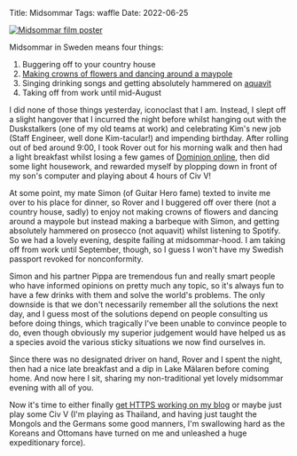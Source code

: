 Title: Midsommar
Tags: waffle
Date: 2022-06-25

[![Midsommar film poster](assets/midsommar.png "By A24, Fair use, Wikipedia")](https://en.wikipedia.org/w/index.php?curid=60104242)

Midsommar in Sweden means four things:
1. Buggering off to your country house
2. [Making crowns of flowers and dancing around a
   maypole](https://en.wikipedia.org/wiki/Midsummer#Sweden)
3. Singing drinking songs and getting absolutely hammered on
   [aquavit](https://en.wikipedia.org/wiki/Akvavit)
4. Taking off from work until mid-August

I did none of those things yesterday, iconoclast that I am. Instead, I slept off
a slight hangover that I incurred the night before whilst hanging out with the
Duskstalkers (one of my old teams at work) and celebrating Kim's new job (Staff
Engineer, well done Kim-tacular!) and impending birthday. After rolling out of
bed around 9:00, I took Rover out for his morning walk and then had a light
breakfast whilst losing a few games of [Dominion
online](https://dominion.games/), then did some light housework, and rewarded
myself by plopping down in front of my son's computer and playing about 4 hours
of Civ V!

At some point, my mate Simon (of Guitar Hero fame) texted to invite me over to
his place for dinner, so Rover and I buggered off over there (not a country
house, sadly) to enjoy not making crowns of flowers and dancing around a maypole
but instead making a barbeque with Simon, and getting absolutely hammered on
prosecco (not aquavit) whilst listening to Spotify. So we had a lovely evening,
despite failing at midsommar-hood. I am taking off from work until September,
though, so I guess I won't have my Swedish passport revoked for nonconformity.

Simon and his partner Pippa are tremendous fun and really smart people who have
informed opinions on pretty much any topic, so it's always fun to have a few
drinks with them and solve the world's problems. The only downside is that we
don't necessarily remember all the solutions the next day, and I guess most of
the solutions depend on people consulting us before doing things, which
tragically I've been unable to convince people to do, even though obviously my
superior judgement would have helped us as a species avoid the various sticky
situations we now find ourselves in.

Since there was no designated driver on hand, Rover and I spent the night, then
had a nice late breakfast and a dip in Lake Mälaren before coming home. And now
here I sit, sharing my non-traditional yet lovely midsommar evening with all of
you.

Now it's time to either finally [get HTTPS working on my
blog](2022-06-24-s3-https.html) or maybe just play some Civ V (I'm playing as
Thailand, and having just taught the Mongols and the Germans some good manners,
I'm swallowing hard as the Koreans and Ottomans have turned on me and unleashed
a huge expeditionary force).
